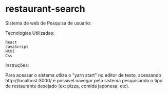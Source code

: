 # restaurant-search
 Sistema de web de Pesquisa de usuario:

Tecnologias Utilizadas:

    React
    JavaScript
    Html
    Css

Instruções:

Para acessar o sistema utlize o "yarn start" no editor de texto, acessando http://localhost:3000/ é possivel navegar pelo sistema pesquisando o tipo de restaurante desejado (ex: pizza, comida japonesa, etc).
